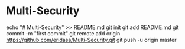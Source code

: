 # Multi-Security
echo "# Multi-Security" >> README.md
git init
git add README.md
git commit -m "first commit"
git remote add origin https://github.com/eridasa/Multi-Security.git
git push -u origin master
